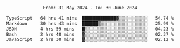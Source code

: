 <div align="center">
<p style="text-align: center;">
<!--START_SECTION:waka-->

```txt
From: 31 May 2024 - To: 30 June 2024

TypeScript   64 hrs 41 mins  █████████████▓░░░░░░░░░░░   54.74 %
Markdown     30 hrs 43 mins  ██████▒░░░░░░░░░░░░░░░░░░   25.99 %
JSON         4 hrs 59 mins   █░░░░░░░░░░░░░░░░░░░░░░░░   04.23 %
Bash         2 hrs 48 mins   ▓░░░░░░░░░░░░░░░░░░░░░░░░   02.37 %
JavaScript   2 hrs 30 mins   ▓░░░░░░░░░░░░░░░░░░░░░░░░   02.12 %
```

<!--END_SECTION:waka-->
</p>
</div>

